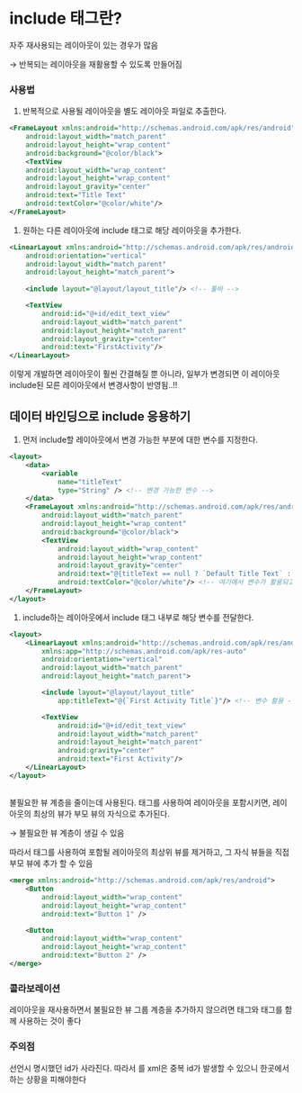 # include 태그란?

자주 재사용되는 레이아웃이 있는 경우가 많음

→ 반복되는 레이아웃을 재활용할 수 있도록 만들어짐

### 사용법

1. 반복적으로 사용될 레이아웃을 별도 레이아웃 파일로 추출한다.

```xml
<FrameLayout xmlns:android="http://schemas.android.com/apk/res/android"
    android:layout_width="match_parent"
    android:layout_height="wrap_content"
    android:background="@color/black">
    <TextView
    android:layout_width="wrap_content"
    android:layout_height="wrap_content"
    android:layout_gravity="center"
    android:text="Title Text"
    android:textColor="@color/white"/>
</FrameLayout>
```

1. 원하는 다른 레이아웃에 include 태그로 해당 레이아웃을 추가한다.

```xml
<LinearLayout xmlns:android="http://schemas.android.com/apk/res/android"
    android:orientation="vertical"
    android:layout_width="match_parent"
    android:layout_height="match_parent">
    
    <include layout="@layout/layout_title"/> <!-- 툴바 -->

    <TextView
        android:id="@+id/edit_text_view"
        android:layout_width="match_parent"
        android:layout_height="match_parent"
        android:layout_gravity="center"
        android:text="FirstActivity"/>
</LinearLayout>
```

이렇게 개발하면 레이아웃이 훨씬 간결해질 뿐 아니라, 일부가 변경되면 이 레이아웃 include된 모른 레이아웃에서 변경사항이 반영됨..!!

## 데이터 바인딩으로 include 응용하기

1. 먼저 include할 레이아웃에서 변경 가능한 부분에 대한 변수를 지정한다.

```xml
<layout>
    <data>
        <variable
            name="titleText"
            type="String" /> <!-- 변경 가능한 변수 -->
    </data>
    <FrameLayout xmlns:android="http://schemas.android.com/apk/res/android"
        android:layout_width="match_parent"
        android:layout_height="wrap_content"
        android:background="@color/black">
        <TextView
            android:layout_width="wrap_content"
            android:layout_height="wrap_content"
            android:layout_gravity="center"
            android:text="@{titleText == null ? `Default Title Text` : titleText}"
            android:textColor="@color/white"/> <!-- 여기에서 변수가 활용되고 있음 -->
    </FrameLayout>
</layout>
```

1. include하는 레이아웃에서 include 태그 내부로 해당 변수를 전달한다.

```xml
<layout>
    <LinearLayout xmlns:android="http://schemas.android.com/apk/res/android"
        xmlns:app="http://schemas.android.com/apk/res-auto"
        android:orientation="vertical"
        android:layout_width="match_parent"
        android:layout_height="match_parent">

        <include layout="@layout/layout_title"
            app:titleText="@{`First Activity Title`}"/> <!-- 변수 활용 -->

        <TextView
            android:id="@+id/edit_text_view"
            android:layout_width="match_parent"
            android:layout_height="match_parent"
            android:gravity="center"
            android:text="First Activity"/>
    </LinearLayout>
</layout>
```

## <merge>

불필요한 뷰 계층을 줄이는데 사용된다. <include>태그를 사용하여 레이아웃을 포함시키면, 레이아웃의 최상의 뷰가 부모 뷰의 자식으로 추가된다.

→ 불필요한 뷰 계층이 생길 수 있음

따라서 <merge>태그를 사용하여 포함될 레이아웃의 최상위 뷰를 제거하고, 그 자식 뷰들을 직접 부모 뷰에 추가 할 수 있음

```xml
<merge xmlns:android="http://schemas.android.com/apk/res/android">
    <Button
        android:layout_width="wrap_content"
        android:layout_height="wrap_content"
        android:text="Button 1" />

    <Button
        android:layout_width="wrap_content"
        android:layout_height="wrap_content"
        android:text="Button 2" />
</merge>
```

### 콜라보레이션

레이아웃을 재사용하면서 불필요한 뷰 그룹 계층을 추가하지 않으려면 <include>태그와 <merge>태그를 함께 사용하는 것이 좋다

### 주의점

<include>선언시 명시했던 id가 사라진다. 따라서 <merge>를 xml은 중복 id가 발생할 수 있으니 한곳에서 <include>하는 상황을 피해야한다

